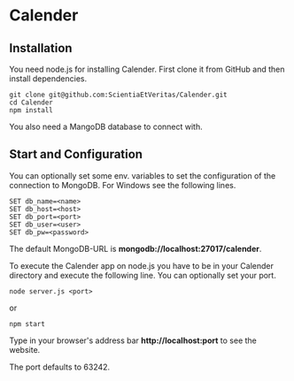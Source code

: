 # Calender
## Installation

You need node.js for installing Calender.
First clone it from GitHub and then install dependencies.

```
git clone git@github.com:ScientiaEtVeritas/Calender.git
cd Calender
npm install
```

You also need a MangoDB database to connect with.

## Start and Configuration

You can optionally set some env. variables to set the configuration of the connection to MongoDB.
For Windows see the following lines.

```
SET db_name=<name>
SET db_host=<host>
SET db_port=<port>
SET db_user=<user>
SET db_pw=<password>
```

The default MongoDB-URL is **mongodb://localhost:27017/calender**.

To execute the Calender app on node.js you have to be in your Calender directory and execute the following line. You can optionally set your port.

```
node server.js <port>
```

or

```
npm start
```

Type in your browser's address bar **http://localhost:port** to see the website.

The port defaults to 63242.
